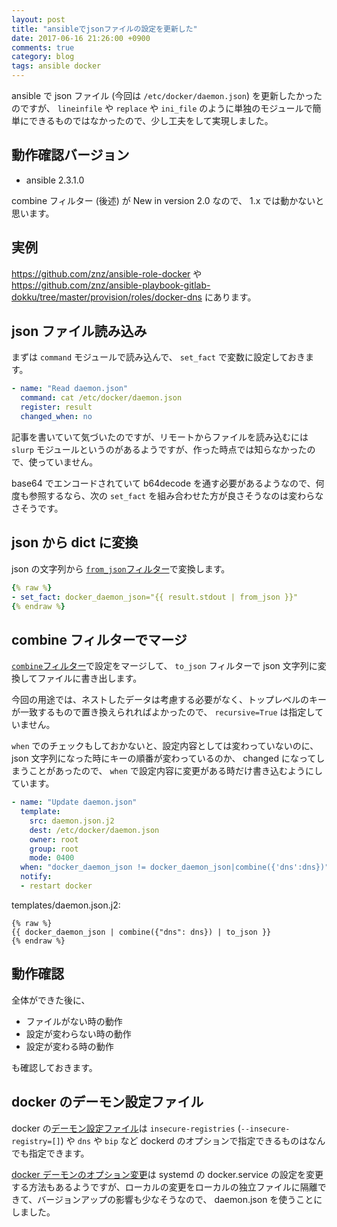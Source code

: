 ```yaml
---
layout: post
title: "ansibleでjsonファイルの設定を更新した"
date: 2017-06-16 21:26:00 +0900
comments: true
category: blog
tags: ansible docker
---
```

ansible で json ファイル (今回は `/etc/docker/daemon.json`) を更新したかったのですが、 `lineinfile` や `replace` や `ini_file` のように単独のモジュールで簡単にできるものではなかったので、少し工夫をして実現しました。

<!--more-->

## 動作確認バージョン

- ansible 2.3.1.0

combine フィルター (後述) が New in version 2.0 なので、 1.x では動かないと思います。

## 実例

<https://github.com/znz/ansible-role-docker> や <https://github.com/znz/ansible-playbook-gitlab-dokku/tree/master/provision/roles/docker-dns> にあります。

## json ファイル読み込み

まずは `command` モジュールで読み込んで、 `set_fact` で変数に設定しておきます。

```yaml
- name: "Read daemon.json"
  command: cat /etc/docker/daemon.json
  register: result
  changed_when: no
```

記事を書いていて気づいたのですが、リモートからファイルを読み込むには `slurp` モジュールというのがあるようですが、作った時点では知らなかったので、使っていません。

base64 でエンコードされていて b64decode を通す必要があるようなので、何度も参照するなら、次の `set_fact` を組み合わせた方が良さそうなのは変わらなさそうです。

## json から dict に変換

json の文字列から [`from_json`フィルター](http://docs.ansible.com/ansible/playbooks_filters.html#filters-for-formatting-data)で変換します。

```yaml
{% raw %}
- set_fact: docker_daemon_json="{{ result.stdout | from_json }}"
{% endraw %}
```

## combine フィルターでマージ

[`combine`フィルター](http://docs.ansible.com/ansible/playbooks_filters.html#combining-hashes-dictionaries)で設定をマージして、 `to_json` フィルターで json 文字列に変換してファイルに書き出します。

今回の用途では、ネストしたデータは考慮する必要がなく、トップレベルのキーが一致するもので置き換えられればよかったので、 `recursive=True` は指定していません。

`when` でのチェックもしておかないと、設定内容としては変わっていないのに、 json 文字列になった時にキーの順番が変わっているのか、 changed になってしまうことがあったので、 `when` で設定内容に変更がある時だけ書き込むようにしています。

```yaml
- name: "Update daemon.json"
  template:
    src: daemon.json.j2
    dest: /etc/docker/daemon.json
    owner: root
    group: root
    mode: 0400
  when: "docker_daemon_json != docker_daemon_json|combine({'dns':dns})"
  notify:
  - restart docker
```

templates/daemon.json.j2:

```jinja
{% raw %}
{{ docker_daemon_json | combine({"dns": dns}) | to_json }}
{% endraw %}
```

## 動作確認

全体ができた後に、

- ファイルがない時の動作
- 設定が変わらない時の動作
- 設定が変わる時の動作

も確認しておきます。

## docker のデーモン設定ファイル

docker の[デーモン設定ファイル](http://docs.docker.jp/engine/reference/commandline/dockerd.html#daemon-configuration-file)は `insecure-registries` (`--insecure-registry=[]`) や `dns` や `bip` など dockerd のオプションで指定できるものはなんでも指定できます。

[docker デーモンのオプション変更](http://docs.docker.jp/engine/admin/systemd.html#custom-docker-daemon-options)は systemd の docker.service の設定を変更する方法もあるようですが、ローカルの変更をローカルの独立ファイルに隔離できて、バージョンアップの影響も少なそうなので、 daemon.json を使うことにしました。

